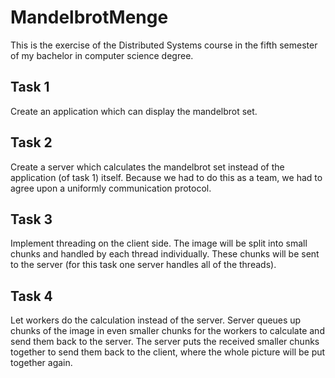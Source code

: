 # MandelbrotMenge
This is the exercise of the Distributed Systems course in the fifth semester of my bachelor in computer science degree.

## Task 1
Create an application which can display the mandelbrot set.

## Task 2
Create a server which calculates the mandelbrot set instead of the application (of task 1) itself.
Because we had to do this as a team, we had to agree upon a uniformly communication protocol.

## Task 3
Implement threading on the client side. 
The image will be split into small chunks and handled by each thread individually. 
These chunks will be sent to the server (for this task one server handles all of the threads).

## Task 4
Let workers do the calculation instead of the server.
Server queues up chunks of the image in even smaller chunks for the workers to calculate and send them back to the server.
The server puts the received smaller chunks together to send them back to the client, where the whole picture will be put together again.
